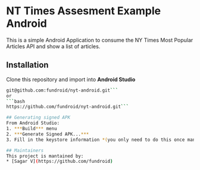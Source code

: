 # NT Times Assesment Example Android

This is a simple Android Application to consume the NY Times Most Popular Articles API and show a list of articles.

## Installation
Clone this repository and import into **Android Studio**
```bash
git@github.com:fundroid/nyt-android.git```
or 
```bash
https://github.com/fundroid/nyt-android.git```

## Generating signed APK
From Android Studio:
1. ***Build*** menu
2. ***Generate Signed APK...***
3. Fill in the keystore information *(you only need to do this once manually and then let Android Studio remember it)*

## Maintainers
This project is mantained by:
* [Sagar V](https://github.com/fundroid)
